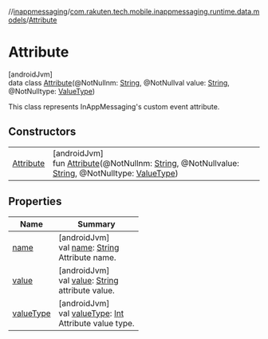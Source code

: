 //[inappmessaging](../../../index.md)/[com.rakuten.tech.mobile.inappmessaging.runtime.data.models](../index.md)/[Attribute](index.md)

# Attribute

[androidJvm]\
data class [Attribute](index.md)(@NotNullnm: [String](https://kotlinlang.org/api/latest/jvm/stdlib/kotlin/-string/index.html), @NotNullval value: [String](https://kotlinlang.org/api/latest/jvm/stdlib/kotlin/-string/index.html), @NotNulltype: [ValueType](../../com.rakuten.tech.mobile.inappmessaging.runtime.data.enums/-value-type/index.md))

This class represents InAppMessaging's custom event attribute.

## Constructors

| | |
|---|---|
| [Attribute](-attribute.md) | [androidJvm]<br>fun [Attribute](-attribute.md)(@NotNullnm: [String](https://kotlinlang.org/api/latest/jvm/stdlib/kotlin/-string/index.html), @NotNullvalue: [String](https://kotlinlang.org/api/latest/jvm/stdlib/kotlin/-string/index.html), @NotNulltype: [ValueType](../../com.rakuten.tech.mobile.inappmessaging.runtime.data.enums/-value-type/index.md)) |

## Properties

| Name | Summary |
|---|---|
| [name](name.md) | [androidJvm]<br>val [name](name.md): [String](https://kotlinlang.org/api/latest/jvm/stdlib/kotlin/-string/index.html)<br>Attribute name. |
| [value](value.md) | [androidJvm]<br>val [value](value.md): [String](https://kotlinlang.org/api/latest/jvm/stdlib/kotlin/-string/index.html)<br>attribute value. |
| [valueType](value-type.md) | [androidJvm]<br>val [valueType](value-type.md): [Int](https://kotlinlang.org/api/latest/jvm/stdlib/kotlin/-int/index.html)<br>Attribute value type. |
